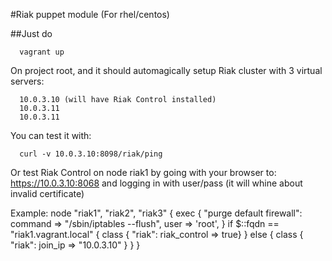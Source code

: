 #Riak puppet module (For rhel/centos)


##Just do

      vagrant up
      
On project root, and it should automagically setup Riak cluster with 3 virtual servers:

      10.0.3.10 (will have Riak Control installed)
      10.0.3.11
      10.0.3.11

You can test it with: 
      
      curl -v 10.0.3.10:8098/riak/ping

Or test Riak Control on node riak1 by going with your browser to: https://10.0.3.10:8068 
and logging in with user/pass (it will whine about invalid certificate)

Example:
	node "riak1", "riak2", "riak3" {
		exec { "purge default firewall":
            command => "/sbin/iptables --flush",
            user    => 'root',
        }
	  	if $::fqdn == "riak1.vagrant.local" {
	        class { "riak": riak_control => true}
	  	} else {
	        class { "riak": join_ip => "10.0.3.10" }
	  	}
	}
